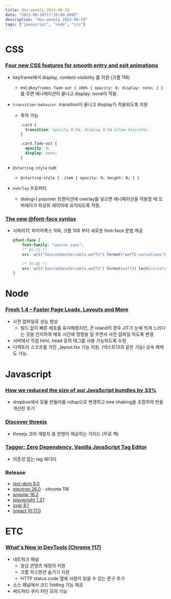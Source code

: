 ```yaml
---
title: dev-weekly 2023-08-19
date: "2023-08-19T17:35:00.000Z"
description: "dev-weekly 2023-08-19"
tags: ["javascript", "node", "css"]
---
```


# CSS

### **[Four new CSS features for smooth entry and exit animations](https://developer.chrome.com/blog/entry-exit-animations/)**

- keyframe에서 display, content-visibility 를 지원 (크롬 116)
    - ex) `@keyframes fade-out { 100% { opacity: 0; display: none; } }` 를 주면 애니메이션이 끝나고 display: none이 적용.
- `transition-behavior`. transition이 끝나고 display가 적용되도록 지원
    - 축약 가능
        
        ```css
        .card {
          transition: opacity 0.5s, display 0.5s allow-discrete;
        }
        
        .card.fade-out {
          opacity: 0;
          display: none;
        }
        ```
        
- `@starting-style` rule
    - `@starting-style { .item { opacity: 0; height: 0; } }`
- `overlay` 프로퍼티
    - dialog나 popover 트랜지션에 overlay를 넣으면 애니메이션을 적용할 때 오버레이가 최상위 레이어에 유지되도록 작동.

### **[The new @font-face syntax](https://fullystacked.net/posts/new-font-face-syntax)**

- 사파리17, 파이어폭스 106, 크롬 108 부터 새로운 font-face 문법 제공
    
    ```css
    @font-face {
    	font-family: "source sans";
    	/* AS-IS */
    	src: url("SourceSansVariable.woff2") format("woff2-variations");
    
    	/* TO-BE */
    	src: url("SourceSansVariable.woff2") format(woff2) tech(variations);
    }
    ```
    

# Node

### **[Fresh 1.4 – Faster Page Loads, Layouts and More](https://deno.com/blog/fresh-1.4)**

- 사전 컴파일로 성능 향상
    - 빌드 없이 빠른 배포를 유지해왔지만, 큰 island의 경우 JIT가 눈에 띄게 느리다는 것을 인지하여 배포 시간에 영향을 덜 주면서 사전 컴파일 하도룩 변경
- 서버에서 직접 html, head 등의 태그를 사용 가능하도록 수정
- 디렉토리 스코프를 가진 _layout.tsx 기능 지원. (넥스트13과 같은 기능) 상속 해제도 가능.

# Javascript

### **[How we reduced the size of our JavaScript bundles by 33%](https://dropbox.tech/frontend/how-we-reduced-the-size-of-our-javascript-bundles-by-33-percent)**

- dropbox에서 모듈 번들러를 rollup으로 변경하고 tree shaking을 조절하여 번들 개선한 후기

### **[Discover threejs](https://discoverthreejs.com/)**

- threejs 코어 개발자 중 한명이 제공하는 가이드 (무료 책)

### **[Tagger: Zero Dependency, Vanilla JavaScript Tag Editor](https://github.com/jcubic/tagger)**

- 의존성 없는 tag 에디터

### Release

- [jest-dom 6.0](https://deno.com/blog/fresh-1.4)
- [electron 26.0](https://www.electronjs.org/blog/electron-26-0) - chrome 116
- [angular 16.2](https://github.com/angular/angular/releases/tag/16.2.0)
- [playwright 1.37](https://github.com/microsoft/playwright/releases/tag/v1.37.0)
- [svgr 8.1](https://github.com/gregberge/svgr/releases/tag/v8.1.0)
- [preact 10.17.0](https://github.com/preactjs/preact/releases/tag/10.17.0)

# ETC

### **[What's New in DevTools (Chrome 117)](https://developer.chrome.com/blog/new-in-devtools-117/)**

- 네트워크 패널
    - 응답 콘텐츠 재정의 지원
    - 크롬 익스텐션 숨기기 지원
    - HTTP status code 옆에 사람이 읽을 수 있는 문구 추가
- 소스 패널에서 코드 folding 기능 제공
- 써드파티 쿠키 차단 모의 기능